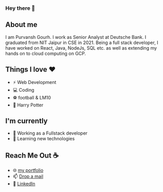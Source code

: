 ### Hey there 👋
## About me 
I am Purvansh Gourh. I work as Senior Analyst at Deutsche Bank. I graduated from NIT Jaipur in CSE in 2021. Being a full stack developer, I have worked on React, Java, NodeJs, SQL etc. as well as extending my hands on to cloud computing on GCP.

## Things I love :heart:
* :zap: Web Development
* :computer: Coding
* :soccer: football & LM10
* :tophat:	Harry Potter 

## I'm currently
* 🌱 Working as a Fullstack developer
* 🔭 Learning new technologies

## Reach Me Out :coffee:	
* 🌐 [my portfolio](https://purvansh-gourh.github.io/my-portfolio)
* 📫 [Drop a mail](mailto:purvanshgaur26@gmail.com)
* :star2:	[LinkedIn](www.linkedin.com/in/purvansh-gourh/)
